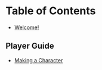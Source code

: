 # Table of Contents
* [Welcome!](./README.md)

## Player Guide
* [Making a Character](./character-building.md)
